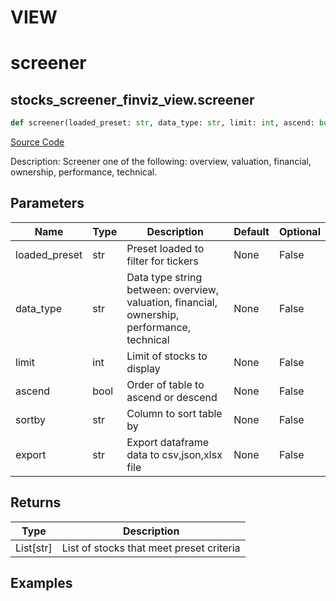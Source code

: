 


# VIEW

# screener

## stocks_screener_finviz_view.screener

```python
def screener(loaded_preset: str, data_type: str, limit: int, ascend: bool, sortby: str, export: str) -> None:
```
[Source Code](https://github.com/OpenBB-finance/OpenBBTerminal/tree/main/openbb_terminal/stocks/screener/finviz_view.py#L126)

Description: Screener one of the following: overview, valuation, financial, ownership, performance, technical.

## Parameters

| Name | Type | Description | Default | Optional |
| ---- | ---- | ----------- | ------- | -------- |
| loaded_preset | str | Preset loaded to filter for tickers | None | False |
| data_type | str | Data type string between: overview, valuation, financial, ownership, performance, technical | None | False |
| limit | int | Limit of stocks to display | None | False |
| ascend | bool | Order of table to ascend or descend | None | False |
| sortby | str | Column to sort table by | None | False |
| export | str | Export dataframe data to csv,json,xlsx file | None | False |

## Returns

| Type | Description |
| ---- | ----------- |
| List[str] | List of stocks that meet preset criteria |

## Examples

